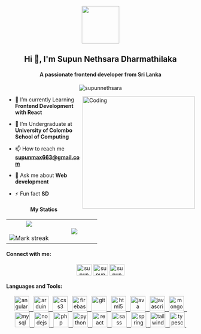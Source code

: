 <p align="center">

 <img src = "https://github.com/7oSkaaa/7oSkaaa/blob/main/Images/about_me.gif?raw=true" width =100px>
</p>


<h2 align="center">Hi 👋, I'm Supun Nethsara Dharmathilaka</h2>
<h4  align="center"> A passionate frontend developer from Sri Lanka </h4>
<p align="center"> <img src="https://komarev.com/ghpvc/?username=supunnethsara&label=Profile%20views&color=0e75b6&style=flat" alt="supunnethsara" /> </p>
<img align="right" alt="Coding" width="300" src="https://i.pinimg.com/originals/81/17/8b/81178b47a8598f0c81c4799f2cdd4057.gif">


- 🔭 I’m currently Learning  **Frontend Development with React**

- 🌱 I’m Undergraduate at **University of Colombo School of Computing**

- 📫 How to reach me **supunmax663@gmail.com**

- 💬 Ask me about **Web development**

- ⚡ Fun fact **SD**
<h4 align="center">My Statics</h4>
<p align="center">
  <!--- stats (start) -->
<table width="100%" align="center">
<tr border="none">
<td width="50%" align="center">
  
  <img  align="center"  src="https://github-readme-stats.vercel.app/api?username=SupunNethsara&theme=dark&show_icons=true&count_private=true" />
  <br></br>
  <img  title="🔥 Get streak stats for your profile at git.io/streak-stats" alt="Mark streak" src="https://github-readme-streak-stats.herokuapp.com/?user=SupunNethsara&theme=dark&hide_border=false" /> 
</td>

<td width="50%" align="center">

  <img  align="center"  src="https://github-readme-stats.anuraghazra1.vercel.app/api/top-langs/?username=1010nishant&theme=dark&hide_border=false&no-bg=true&no-frame=true&langs_count=10"/>
  
  </td>
</tr>
</table>
</p> 

<h4 align="left">Connect with me:</h3>
<p align="center">
<a href="https://www.linkedin.com/in/supun-nethsara-05b6a8253/" target="blank"><img align="center" src="https://raw.githubusercontent.com/rahuldkjain/github-profile-readme-generator/master/src/images/icons/Social/linked-in-alt.svg" alt="supun nethsara" height="30" width="40" /></a>
<a href="https://web.facebook.com/supun.nethsera.5" target="blank"><img align="center" src="https://raw.githubusercontent.com/rahuldkjain/github-profile-readme-generator/master/src/images/icons/Social/facebook.svg" alt="supun nethsara" height="30" width="40" /></a>
  <a href="https://www.instagram.com/nikz_supun/" target="blank"><img align="center" src="https://raw.githubusercontent.com/rahuldkjain/github-profile-readme-generator/master/src/images/icons/Social/instagram.svg" alt="supun nethsara" height="30" width="40" /></a>
</p>

<h4 align="left">Languages and Tools:</h3>
<p align="center"> <a href="https://angular.io" target="_blank" rel="noreferrer"> 
<img src="https://github.com/Scar1109/skill-icons/blob/main/icons/Angular-Dark.svg" alt="angular" width="40" height="40"/> </a> <a href="https://angular.io" target="_blank" rel="noreferrer">&nbsp; 
<img src="https://github.com/Scar1109/skill-icons/blob/main/icons/Bootstrap.svg" alt="arduino" width="40" height="40"/> </a> <a href="https://getbootstrap.com" target="_blank" rel="noreferrer">&nbsp;  
<img src="https://github.com/Scar1109/skill-icons/blob/main/icons/CSS.svg" alt="css3" width="40" height="40"/> </a> <a href="https://firebase.google.com/" target="_blank" rel="noreferrer">&nbsp; 
<img src="https://github.com/Scar1109/skill-icons/blob/main/icons/Firebase-Dark.svg" alt="firebase" width="40" height="40"/> </a> <a href="https://git-scm.com/" target="_blank" rel="noreferrer">&nbsp;  
<img src="https://github.com/Scar1109/skill-icons/blob/main/icons/Git.svg" alt="git" width="40" height="40"/> </a> <a href="https://www.w3.org/html/" target="_blank" rel="noreferrer">&nbsp;  
<img src="https://github.com/Scar1109/skill-icons/blob/main/icons/HTML.svg" alt="html5" width="40" height="40""/> </a> <a href="https://www.java.com" target="_blank" rel="noreferrer"> &nbsp; 
<img src="https://github.com/Scar1109/skill-icons/blob/main/icons/Java-Dark.svg" alt="java" width="40" height="40"/> </a> <a href="https://developer.mozilla.org/en-US/docs/Web/JavaScript" target="_blank"rel="noreferrer">&nbsp;  
<img src="https://github.com/Scar1109/skill-icons/blob/main/icons/JavaScript.svg" alt="javascript" width="40" height="40"/> </a> <a href="https://www.mongodb.com/" target="_blank" rel="noreferrer">&nbsp; 
<img src="https://github.com/Scar1109/skill-icons/blob/main/icons/MongoDB.svg" alt="mongodb" width="40" height="40"/> </a> <a href="https://www.mysql.com/" target="_blank" rel="noreferrer">&nbsp;<br> 
<img src="https://github.com/Scar1109/skill-icons/blob/main/icons/MySQL-Dark.svg" alt="mysql" width="40" height="40"/> </a> <a href="https://nodejs.org" target="_blank" rel="noreferrer">&nbsp; 
<img src="https://github.com/Scar1109/skill-icons/blob/main/icons/NodeJS-Dark.svg" alt="nodejs" width="40" height="40"/> </a> <a href="https://www.oracle.com/" target="_blank" rel="noreferrer">&nbsp; 
<img src="https://github.com/Scar1109/skill-icons/blob/main/icons/PHP-Dark.svg" alt="php" width="40" height="40"/> </a> <a href="https://www.python.org" target="_blank" rel="noreferrer"> &nbsp; 
<img src="https://github.com/Scar1109/skill-icons/blob/main/icons/Python-Light.svg" alt="python" width="40" height="40"/> </a> <a href="https://reactjs.org/" target="_blank" rel="noreferrer"> &nbsp; 
<img src="https://github.com/Scar1109/skill-icons/blob/main/icons/React-Light.svg" alt="react" width="40" height="40"/> </a> <a href="https://reactnative.dev/" target="_blank" rel="noreferrer">&nbsp;  
<img src="https://github.com/Scar1109/skill-icons/blob/main/icons/Sass.svg" alt="sass"width="40" height="40"/> </a> <a href="https://spring.io/" target="_blank" rel="noreferrer">&nbsp;  
<img src="https://github.com/Scar1109/skill-icons/blob/main/icons/Spring-Light.svg" alt="spring" width="40" height="40"/> </a> <a href="https://tailwindcss.com/" target="_blank" rel="noreferrer">&nbsp; 
<img src="https://github.com/Scar1109/skill-icons/blob/main/icons/TailwindCSS-Dark.svg" alt="tailwind"width="40" height="40"/> </a> <a href="https://www.typescriptlang.org/" target="_blank" rel="noreferrer">&nbsp;  
<img src="https://github.com/Scar1109/skill-icons/blob/main/icons/TypeScript.svg" alt="typescript" width="40" height="40"/>&nbsp; </p>
